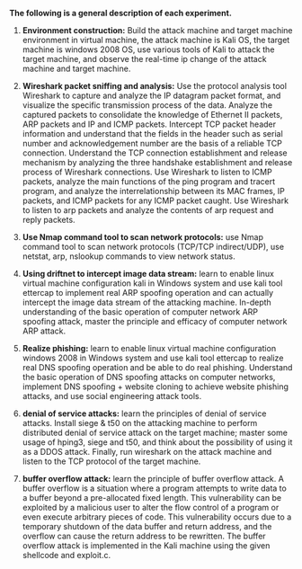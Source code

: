 **The following is a general description of each experiment.**

1. **Environment construction:** Build the attack machine and target machine environment in virtual machine, the attack machine is Kali OS, the target machine is windows 2008 OS, use various tools of Kali to attack the target machine, and observe the real-time ip change of the attack machine and target machine.

2. **Wireshark packet sniffing and analysis:** Use the protocol analysis tool Wireshark to capture and analyze the IP datagram packet format, and visualize the specific transmission process of the data. Analyze the captured packets to consolidate the knowledge of Ethernet II packets, ARP packets and IP and ICMP packets. Intercept TCP packet header information and understand that the fields in the header such as serial number and acknowledgement number are the basis of a reliable TCP connection. Understand the TCP connection establishment and release mechanism by analyzing the three handshake establishment and release process of Wireshark connections. Use Wireshark to listen to ICMP packets, analyze the main functions of the ping program and tracert program, and analyze the interrelationship between its MAC frames, IP packets, and ICMP packets for any ICMP packet caught. Use Wireshark to listen to arp packets and analyze the contents of arp request and reply packets.


3. **Use Nmap command tool to scan network protocols:** use Nmap command tool to scan network protocols (TCP/TCP indirect/UDP), use netstat, arp, nslookup commands to view network status.


4. **Using driftnet to intercept image data stream:** learn to enable linux virtual machine configuration kali in Windows system and use kali tool ettercap to implement real ARP spoofing operation and can actually intercept the image data stream of the attacking machine. In-depth understanding of the basic operation of computer network ARP spoofing attack, master the principle and efficacy of computer network ARP attack.


5. **Realize phishing:** learn to enable linux virtual machine configuration windows 2008 in Windows system and use kali tool ettercap to realize real DNS spoofing operation and be able to do real phishing. Understand the basic operation of DNS spoofing attacks on computer networks, implement DNS spoofing + website cloning to achieve website phishing attacks, and use social engineering attack tools.


6. **denial of service attacks:** learn the principles of denial of service attacks. Install siege & t50 on the attacking machine to perform distributed denial of service attack on the target machine; master some usage of hping3, siege and t50, and think about the possibility of using it as a DDOS attack. Finally, run wireshark on the attack machine and listen to the TCP protocol of the target machine.


7. **buffer overflow attack:** learn the principle of buffer overflow attack. A buffer overflow is a situation where a program attempts to write data to a buffer beyond a pre-allocated fixed length. This vulnerability can be exploited by a malicious user to alter the flow control of a program or even execute arbitrary pieces of code. This vulnerability occurs due to a temporary shutdown of the data buffer and return address, and the overflow can cause the return address to be rewritten. The buffer overflow attack is implemented in the Kali machine using the given shellcode and exploit.c.

